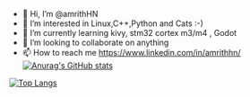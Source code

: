 - 👋 Hi, I’m @amrithHN
- 👀 I’m interested in Linux,C++,Python and Cats :-)
- 🌱 I’m currently learning kivy, stm32 cortex m3/m4 , Godot
- 💞️ I’m looking to collaborate on anything 
- 📫 How to reach me https://www.linkedin.com/in/amrithhn/
 [![Anurag's GitHub stats](https://github-readme-stats.vercel.app/api?username=amrithHN&theme=dracula)](https://github.com/anuraghazra/github-readme-stats)  
 
 [![Top Langs](https://github-readme-stats.vercel.app/api/top-langs/?username=amrithHN&theme=dracula)](https://github.com/anuraghazra/github-readme-stats)  
 


<!---
amrithHN/amrithHN is a ✨ special ✨ repository because its `README.md` (this file) appears on your GitHub profile.
You can click the Preview link to take a look at your changes.
--->
